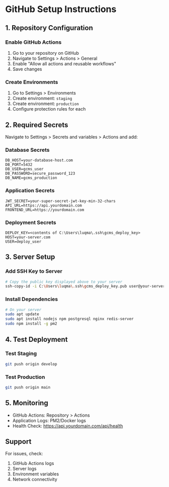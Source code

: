 # GitHub Setup Instructions

## 1. Repository Configuration

### Enable GitHub Actions
1. Go to your repository on GitHub
2. Navigate to Settings > Actions > General
3. Enable "Allow all actions and reusable workflows"
4. Save changes

### Create Environments
1. Go to Settings > Environments
2. Create environment: `staging`
3. Create environment: `production`
4. Configure protection rules for each

## 2. Required Secrets

Navigate to Settings > Secrets and variables > Actions and add:

### Database Secrets
```
DB_HOST=your-database-host.com
DB_PORT=5432
DB_USER=gcms_user
DB_PASSWORD=secure_password_123
DB_NAME=gcms_production
```

### Application Secrets
```
JWT_SECRET=your-super-secret-jwt-key-min-32-chars
API_URL=https://api.yourdomain.com
FRONTEND_URL=https://yourdomain.com
```

### Deployment Secrets
```
DEPLOY_KEY=<contents of C:\Users\luqma\.ssh\gcms_deploy_key>
HOST=your-server.com
USER=deploy_user
```

## 3. Server Setup

### Add SSH Key to Server
```bash
# Copy the public key displayed above to your server
ssh-copy-id -i C:\Users\luqma\.ssh\gcms_deploy_key.pub user@your-server.com
```

### Install Dependencies
```bash
# On your server
sudo apt update
sudo apt install nodejs npm postgresql nginx redis-server
sudo npm install -g pm2
```

## 4. Test Deployment

### Test Staging
```bash
git push origin develop
```

### Test Production
```bash
git push origin main
```

## 5. Monitoring

- GitHub Actions: Repository > Actions
- Application Logs: PM2/Docker logs
- Health Check: https://api.yourdomain.com/api/health

## Support

For issues, check:
1. GitHub Actions logs
2. Server logs
3. Environment variables
4. Network connectivity
